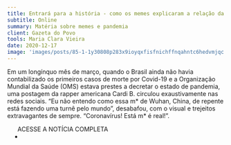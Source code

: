 ```yaml
---
title: Entrará para a história - como os memes explicaram a relação da sociedade com a Covid-19
subtitle: Online
summary: Matéria sobre memes e pandemia
client: Gazeta do Povo
tools: Maria Clara Vieira
date: 2020-12-17
image: 'images/posts/85-1-1y30808p283x9ioyqxfisfnichffnqahntc6hedvmjqc.png'
---
```


Em um longínquo mês de março, quando o Brasil ainda não havia contabilizado os primeiros casos de morte por Covid-19 e a Organização Mundial da Saúde (OMS) estava prestes a decretar o estado de pandemia, uma postagem da rapper americana Cardi B. circulou exaustivamente nas redes sociais. “Eu não entendo como essa m* de Wuhan, China, de repente está fazendo uma turnê pelo mundo”, desabafou, com o visual e trejeitos extravagantes de sempre. “Coronavírus! Está m* é real!”.

<div class="post__share"><ul class="share__list list-reset">ACESSE A NOTÍCIA COMPLETA<li class="share__item" style="margin-left: 10px"><a class="share__link share__facebook" style="background: #fa5657" href="https://www.gazetadopovo.com.br/ideias/memes-sociedade-covid-19/" title="Link" rel="nofollow"><i class="fa-solid fa-link"></i></a></li></ul></div>
<!-- <div class="gallery-box"><div class="gallery"><img src="/clipping/images/example-1.jpg" loading="lazy" alt="Project"><img src="/clipping/images/example-2.jpg" loading="lazy" alt="Project"></div><em>Gallery / <a href="https://www.freepik.com/" target="_blank">Freepic</a></em></div> -->